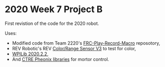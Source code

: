 # 2020 Week 7 Project B
First revistion of the code for the 2020 robot.

Uses:
* Modified code from Team 2220's [FRC-Play-Record-Macro](https://github.com/DennisMelamed/FRC-Play-Record-Macro) reposotory,
* REV Robotic's REV [Color/Range Sensor V3](http://www.revrobotics.com/rev-31-1557/) to test for color,
* [WPILib 2020.2.2](https://github.com/wpilibsuite/allwpilib/releases/tag/v2020.2.2),
* And [CTRE Pheonix libraries](https://www.ctr-electronics.com/control-system/motor-control/victor-spx.html#product_tabs_technical_resources) for mortor control.
